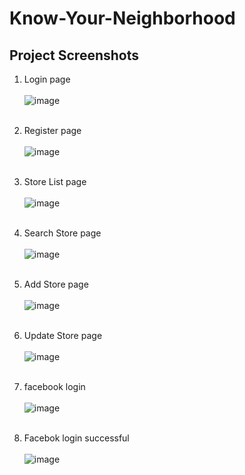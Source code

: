 # Know-Your-Neighborhood

<h2>Project Screenshots</h2>

1. Login page <br><br>
![image](https://user-images.githubusercontent.com/55873742/136800132-abbdd7a3-d9eb-4eb7-b9bb-3f69a1594b06.png) <br><br>

2. Register page <br><br>
![image](https://user-images.githubusercontent.com/55873742/136800626-99f710f1-8e18-467a-87dc-963814ddc593.png) <br><br>

3. Store List page <br><br>
![image](https://user-images.githubusercontent.com/55873742/136800824-504e9a4a-c8a3-417f-abd1-8f75b65043d1.png) <br><br>

4. Search Store page<br><br>
![image](https://user-images.githubusercontent.com/55873742/136800929-225e3a62-52ef-49f5-8529-f10b4e54142d.png) <br><br>
5. Add Store page <br><br>
![image](https://user-images.githubusercontent.com/55873742/136804186-14325e58-fd8e-4cd2-a7a3-c5a5cec420b3.png) <br><br>
6. Update Store page <br><br>
![image](https://user-images.githubusercontent.com/55873742/136804454-2648550a-abe2-4188-8ca9-3ed84fcaffc8.png) <br><br>
7. facebook login <br><br>
![image](https://user-images.githubusercontent.com/55873742/136805089-50ac264a-d92b-4327-8627-aab396d4ecf2.png) <br><br>
8. Facebok login successful <br><br>
![image](https://user-images.githubusercontent.com/55873742/136805190-988f4c80-d56d-4f8b-918f-99c03f378e28.png)





